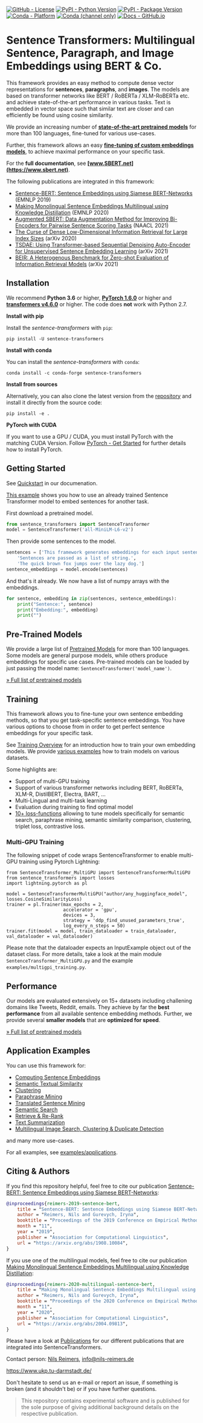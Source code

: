 <!--- BADGES: START --->
[![GitHub - License](https://img.shields.io/github/license/UKPLab/sentence-transformers?logo=github&style=flat&color=green)][#github-license]
[![PyPI - Python Version](https://img.shields.io/pypi/pyversions/sentence-transformers?logo=pypi&style=flat&color=blue)][#pypi-package]
[![PyPI - Package Version](https://img.shields.io/pypi/v/sentence-transformers?logo=pypi&style=flat&color=orange)][#pypi-package]
[![Conda - Platform](https://img.shields.io/conda/pn/conda-forge/sentence-transformers?logo=anaconda&style=flat)][#conda-forge-package]
[![Conda (channel only)](https://img.shields.io/conda/vn/conda-forge/sentence-transformers?logo=anaconda&style=flat&color=orange)][#conda-forge-package]
[![Docs - GitHub.io](https://img.shields.io/static/v1?logo=github&style=flat&color=pink&label=docs&message=sentence-transformers)][#docs-package]
<!--- 
[![PyPI - Downloads](https://img.shields.io/pypi/dm/sentence-transformers?logo=pypi&style=flat&color=green)][#pypi-package]
[![Conda](https://img.shields.io/conda/dn/conda-forge/sentence-transformers?logo=anaconda)][#conda-forge-package] 
--->

[#github-license]: https://github.com/UKPLab/sentence-transformers/blob/master/LICENSE
[#pypi-package]: https://pypi.org/project/sentence-transformers/
[#conda-forge-package]: https://anaconda.org/conda-forge/sentence-transformers
[#docs-package]: https://www.sbert.net/
<!--- BADGES: END --->

# Sentence Transformers: Multilingual Sentence, Paragraph, and Image Embeddings using BERT & Co.

This framework provides an easy method to compute dense vector representations for **sentences**, **paragraphs**, and **images**. The models are based on transformer networks like BERT / RoBERTa / XLM-RoBERTa etc. and achieve state-of-the-art performance in various tasks. Text is embedded in vector space such that similar text are closer and can efficiently be found using cosine similarity.

We provide an increasing number of **[state-of-the-art pretrained models](https://www.sbert.net/docs/pretrained_models.html)** for more than 100 languages, fine-tuned for various use-cases.

Further, this framework allows an easy  **[fine-tuning of custom embeddings models](https://www.sbert.net/docs/training/overview.html)**, to achieve maximal performance on your specific task.

For the **full documentation**, see **[www.SBERT.net](https://www.sbert.net)**.

The following publications are integrated in this framework:

- [Sentence-BERT: Sentence Embeddings using Siamese BERT-Networks](https://arxiv.org/abs/1908.10084) (EMNLP 2019)
- [Making Monolingual Sentence Embeddings Multilingual using Knowledge Distillation](https://arxiv.org/abs/2004.09813) (EMNLP 2020)
- [Augmented SBERT: Data Augmentation Method for Improving Bi-Encoders for Pairwise Sentence Scoring Tasks](https://arxiv.org/abs/2010.08240) (NAACL 2021)
- [The Curse of Dense Low-Dimensional Information Retrieval for Large Index Sizes](https://arxiv.org/abs/2012.14210) (arXiv 2020)
- [TSDAE: Using Transformer-based Sequential Denoising Auto-Encoder for Unsupervised Sentence Embedding Learning](https://arxiv.org/abs/2104.06979) (arXiv 2021)
- [BEIR: A Heterogenous Benchmark for Zero-shot Evaluation of Information Retrieval Models](https://arxiv.org/abs/2104.08663) (arXiv 2021)

## Installation

We recommend **Python 3.6** or higher, **[PyTorch 1.6.0](https://pytorch.org/get-started/locally/)** or higher and **[transformers v4.6.0](https://github.com/huggingface/transformers)** or higher. The code does **not** work with Python 2.7.

**Install with pip**

Install the *sentence-transformers* with `pip`:

```
pip install -U sentence-transformers
```

**Install with conda**

You can install the *sentence-transformers* with `conda`:

```
conda install -c conda-forge sentence-transformers
```

**Install from sources**

Alternatively, you can also clone the latest version from the [repository](https://github.com/UKPLab/sentence-transformers) and install it directly from the source code:

````
pip install -e .
```` 

**PyTorch with CUDA**

If you want to use a GPU / CUDA, you must install PyTorch with the matching CUDA Version. Follow
[PyTorch - Get Started](https://pytorch.org/get-started/locally/) for further details how to install PyTorch.

## Getting Started

See [Quickstart](https://www.sbert.net/docs/quickstart.html) in our documenation.

[This example](https://github.com/UKPLab/sentence-transformers/tree/master/examples/applications/computing-embeddings/computing_embeddings.py) shows you how to use an already trained Sentence Transformer model to embed sentences for another task.

First download a pretrained model.

````python
from sentence_transformers import SentenceTransformer
model = SentenceTransformer('all-MiniLM-L6-v2')
````

Then provide some sentences to the model.

````python
sentences = ['This framework generates embeddings for each input sentence',
    'Sentences are passed as a list of string.', 
    'The quick brown fox jumps over the lazy dog.']
sentence_embeddings = model.encode(sentences)
````

And that's it already. We now have a list of numpy arrays with the embeddings.

````python
for sentence, embedding in zip(sentences, sentence_embeddings):
    print("Sentence:", sentence)
    print("Embedding:", embedding)
    print("")
````

## Pre-Trained Models

We provide a large list of [Pretrained Models](https://www.sbert.net/docs/pretrained_models.html) for more than 100 languages. Some models are general purpose models, while others produce embeddings for specific use cases. Pre-trained models can be loaded by just passing the model name: `SentenceTransformer('model_name')`.

[»  Full list of pretrained models](https://www.sbert.net/docs/pretrained_models.html)

## Training

This framework allows you to fine-tune your own sentence embedding methods, so that you get task-specific sentence embeddings. You have various options to choose from in order to get perfect sentence embeddings for your specific task. 

See [Training Overview](https://www.sbert.net/docs/training/overview.html) for an introduction how to train your own embedding models. We provide [various examples](https://github.com/UKPLab/sentence-transformers/tree/master/examples/training) how to train models on various datasets.

Some highlights are:
- Support of multi-GPU training
- Support of various transformer networks including BERT, RoBERTa, XLM-R, DistilBERT, Electra, BART, ...
- Multi-Lingual and multi-task learning
- Evaluation during training to find optimal model
- [10+ loss-functions](https://www.sbert.net/docs/package_reference/losses.html) allowing to tune models specifically for semantic search, paraphrase mining, semantic similarity comparison, clustering, triplet loss, contrastive loss.

### Multi-GPU Training
The following snippet of code wraps SentenceTransformer to enable multi-GPU training using Pytorch Lightning:
```
from SentenceTransformer_MultiGPU import SentenceTransformerMultiGPU
from sentence_transformers import losses
import lightning.pytorch as pl

model = SentenceTransformerMultiGPU("author/any_huggingface_model", losses.CosineSimilarityLoss)
trainer = pl.Trainer(max_epochs = 2,
                     accelerator = 'gpu',
                     devices = 3,
                     strategy = 'ddp_find_unused_parameters_true',
                     log_every_n_steps = 50)
trainer.fit(model = model, train_dataloader = train_dataloader, val_dataloader = val_dataloader)
```
Please note that the dataloader expects an InputExample object out of the dataset class. For more details, take a look at the main module `SentenceTransformer_MultiGPU.py` and the example `examples/multigpi_training.py`.

## Performance

Our models are evaluated extensively on 15+ datasets including challening domains like Tweets, Reddit, emails. They achieve by far the **best performance** from all available sentence embedding methods. Further, we provide several **smaller models** that are **optimized for speed**.

[» Full list of pretrained models](https://www.sbert.net/docs/pretrained_models.html)

## Application Examples

You can use this framework for:

- [Computing Sentence Embeddings](https://www.sbert.net/examples/applications/computing-embeddings/README.html)
- [Semantic Textual Similarity](https://www.sbert.net/docs/usage/semantic_textual_similarity.html)
- [Clustering](https://www.sbert.net/examples/applications/clustering/README.html)
- [Paraphrase Mining](https://www.sbert.net/examples/applications/paraphrase-mining/README.html)
 - [Translated Sentence Mining](https://www.sbert.net/examples/applications/parallel-sentence-mining/README.html)
 - [Semantic Search](https://www.sbert.net/examples/applications/semantic-search/README.html)
 - [Retrieve & Re-Rank](https://www.sbert.net/examples/applications/retrieve_rerank/README.html) 
 - [Text Summarization](https://www.sbert.net/examples/applications/text-summarization/README.html) 
- [Multilingual Image Search, Clustering & Duplicate Detection](https://www.sbert.net/examples/applications/image-search/README.html)

and many more use-cases.

For all examples, see [examples/applications](https://github.com/UKPLab/sentence-transformers/tree/master/examples/applications).

## Citing & Authors

If you find this repository helpful, feel free to cite our publication [Sentence-BERT: Sentence Embeddings using Siamese BERT-Networks](https://arxiv.org/abs/1908.10084):

```bibtex 
@inproceedings{reimers-2019-sentence-bert,
    title = "Sentence-BERT: Sentence Embeddings using Siamese BERT-Networks",
    author = "Reimers, Nils and Gurevych, Iryna",
    booktitle = "Proceedings of the 2019 Conference on Empirical Methods in Natural Language Processing",
    month = "11",
    year = "2019",
    publisher = "Association for Computational Linguistics",
    url = "https://arxiv.org/abs/1908.10084",
}
```

If you use one of the multilingual models, feel free to cite our publication [Making Monolingual Sentence Embeddings Multilingual using Knowledge Distillation](https://arxiv.org/abs/2004.09813):

```bibtex
@inproceedings{reimers-2020-multilingual-sentence-bert,
    title = "Making Monolingual Sentence Embeddings Multilingual using Knowledge Distillation",
    author = "Reimers, Nils and Gurevych, Iryna",
    booktitle = "Proceedings of the 2020 Conference on Empirical Methods in Natural Language Processing",
    month = "11",
    year = "2020",
    publisher = "Association for Computational Linguistics",
    url = "https://arxiv.org/abs/2004.09813",
}
```

Please have a look at [Publications](https://www.sbert.net/docs/publications.html) for our different publications that are integrated into SentenceTransformers.

Contact person: [Nils Reimers](https://www.nils-reimers.de), [info@nils-reimers.de](mailto:info@nils-reimers.de)

https://www.ukp.tu-darmstadt.de/

Don't hesitate to send us an e-mail or report an issue, if something is broken (and it shouldn't be) or if you have further questions.

> This repository contains experimental software and is published for the sole purpose of giving additional background details on the respective publication.
